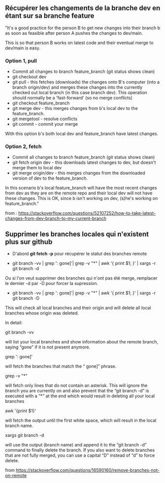 ## Récupérer les changements de la branche dev en étant sur sa branche feature

"It's a good practice for the person B to get new changes into their branch b as soon as feasible after person A pushes the changes to dev/main.

This is so that person B works on latest code and their eventual merge to dev/main is easy.

### Option 1, pull
- Commit all changes to branch feature_branch (git status shows clean)
- git checkout dev
- git pull - this fetches (downloads) the changes onto B's computer (into a branch origin/dev) and merges these changes into the currently checked out local branch (in this case branch dev). This operation should normally be a 'fast-forward' (so no merge conflicts)
- git checkout feature_branch
- git merge dev - this merges changes from b's local dev to the feature_branch.
- git mergetool - resolve conflicts
- git commit - commit your merge

With this option b's both local dev and feature_branch have latest changes.

### Option 2, fetch

- Commit all changes to branch feature_branch (git status shows clean)
- git fetch origin dev - this downloads latest changes to dev, but doesn't merge them to local dev
- git merge origin/dev - this merges changes from the downloaded version of dev to the feature_branch.

In this scenario b's local feature_branch will have the most recent changes from dev as they are on the remote repo and their local dev will not have these changes. This is OK, since b isn't working on dev, (s)he's working on feature_branch."

from : https://stackoverflow.com/questions/52107252/how-to-take-latest-changes-from-dev-branch-to-my-current-branch

## Supprimer les branches locales qui n'existent plus sur github

- D'abord __git fetch -p__ pour récupérer le statut des branches remote

- git branch -vv | grep ': gone]'|  grep -v "\*" | awk '{ print $1; }' | xargs -r git branch -d

 Ou si l'on veut supprimer des branches qui n'ont pas été merge, remplacer le dernier -d par -D pour forcer la supression.

   - git branch -vv | grep ': gone]'|  grep -v "\*" | awk '{ print $1; }' | xargs -r git branch -D

This will check all local branches and their origin and will delete all local branches whose origin was deleted.

In detail:

git branch -vv

will list your local branches and show information about the remote branch, saying “gone” if it is not present anymore.

grep ': gone]'

will fetch the branches that match the “ gone]” phrase.

grep -v "\*"

will fetch only lines that do not contain an asterisk. This will ignore the branch you are currently on and also prevent that the “git branch -d” is executed with a “*” at the end which would result in deleting all your local branches

awk '{print $1}'

will fetch the output until the first white space, which will result in the local branch name.

xargs git branch -d

will use the output (branch name) and append it to the “git branch -d” command to finally delete the branch. If you also want to delete branches that are not fully merged, you can use a capital “D” instead of “d” to force delete.


from https://stackoverflow.com/questions/16590160/remove-branches-not-on-remote
